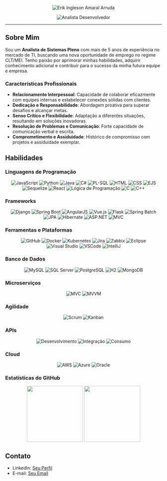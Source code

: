 <p align="center">
  <img align="center" src="erik-ingleson.jpeg" alt="Erik Ingleson Amaral Arruda" />
</p>

<p align="center">
  <img align="center" src="https://readme-typing-svg.demolab.com?font=Red+Hat+Display&weight=700&size=24&pause=2000&color=0153FF&background=FFE2E200&center=true&random=false&width=550&lines=Analista+Desenvolvedor" alt="Analista Desenvolvedor" />
</p>

---

## Sobre Mim

Sou um **Analista de Sistemas Pleno** com mais de 5 anos de experiência no mercado de TI, buscando uma nova oportunidade de emprego no regime CLT/MEI. Tenho paixão por aprimorar minhas habilidades, adquirir conhecimento adicional e contribuir para o sucesso da minha futura equipe e empresa.

### Características Profissionais

- **Relacionamento Interpessoal**: Capacidade de colaborar eficazmente com equipes internas e estabelecer conexões sólidas com clientes.
- **Dedicação e Responsabilidade**: Abordagem proativa para superar desafios e alcançar metas.
- **Senso Crítico e Flexibilidade**: Adaptação a diferentes situações, resultando em soluções inovadoras.
- **Resolução de Problemas e Comunicação**: Forte capacidade de comunicação verbal e escrita.
- **Comprometimento e Assiduidade**: Histórico de compromisso com projetos e assiduidade exemplar.

## Habilidades

### Linguagens de Programação

<p align="center">
  <img alt="JavaScript" src="https://img.shields.io/badge/JavaScript-F7DF1E?style=for-the-badge&logo=javascript&logoColor=black">
  <img alt="Python" src="https://img.shields.io/badge/python-3670A0?style=for-the-badge&logo=python&logoColor=white">
  <img alt="Java" src="https://img.shields.io/badge/java-%23ED8B00.svg?style=for-the-badge&logo=openjdk&logoColor=white">
  <img alt="C#" src="https://img.shields.io/badge/c%23-239120?style=for-the-badge&logo=c-sharp&logoColor=white">
  <img alt="PL-SQL" src="https://img.shields.io/badge/PL--SQL-FFFFFF?style=for-the-badge&logo=oracle&logoColor=black">
  <img alt="HTML" src="https://img.shields.io/badge/HTML5-E34F26?style=for-the-badge&logo=html5&logoColor=white">
  <img alt="CSS" src="https://img.shields.io/badge/CSS-0367b2?&style=for-the-badge&logo=css3&logoColor=white">
  <img alt="EJS" src="https://img.shields.io/badge/EJS-8e44ad?style=for-the-badge&logo=javascript&logoColor=white">
  <img alt="Sequelize" src="https://img.shields.io/badge/Sequelize-52B0E7?style=for-the-badge&logo=sequelize&logoColor=white">
  <img alt="React" src="https://img.shields.io/badge/React-149eca?style=for-the-badge&logo=react&logoColor=white">
  <img alt="Lógica de Programação" src="https://img.shields.io/badge/Lógica%20de%20Programação-1e90ff?style=for-the-badge&logo=code&logoColor=white">
  <img alt="C" src="https://img.shields.io/badge/C-00599C?style=for-the-badge&logo=c&logoColor=white">
  <img alt="C++" src="https://img.shields.io/badge/C++-00599C?style=for-the-badge&logo=cplusplus&logoColor=white">
</p>

### Frameworks

<p align="center">
  <img alt="Django" src="https://img.shields.io/badge/django-%23092E20.svg?style=for-the-badge&logo=django&logoColor=white">
  <img alt="Spring Boot" src="https://img.shields.io/badge/spring%20boot-6DB33F?style=for-the-badge&logo=spring%20boot&logoColor=white">
  <img alt="AngularJS" src="https://img.shields.io/badge/angularjs-%23E23237.svg?style=for-the-badge&logo=angularjs&logoColor=white">
  <img alt="Vue.js" src="https://img.shields.io/badge/Vue.js-35495E?style=for-the-badge&logo=vue.js&logoColor=4FC08D">
  <img alt="Flask" src="https://img.shields.io/badge/Flask-000000?style=for-the-badge&logo=flask&logoColor=white">
  <img alt="Spring Batch" src="https://img.shields.io/badge/Spring%20Batch-6DB33F?style=for-the-badge&logo=spring&logoColor=white">
  <img alt="JPA" src="https://img.shields.io/badge/JPA-007396?style=for-the-badge&logo=java&logoColor=white">
  <img alt="Hibernate" src="https://img.shields.io/badge/Hibernate-59666C?style=for-the-badge&logo=hibernate&logoColor=white">
  <img alt="ASP.NET" src="https://img.shields.io/badge/ASP.NET-512BD4?style=for-the-badge&logo=dotnet&logoColor=white">
  <img alt="MVC" src="https://img.shields.io/badge/MVC-00599C?style=for-the-badge&logo=dotnet&logoColor=white">
</p>

### Ferramentas e Plataformas

<p align="center">
  <img alt="GitHub" src="https://img.shields.io/badge/github-%23121011.svg?style=for-the-badge&logo=github&logoColor=white">
  <img alt="Docker" src="https://img.shields.io/badge/docker-%230db7ed.svg?style=for-the-badge&logo=docker&logoColor=white">
  <img alt="Kubernetes" src="https://img.shields.io/badge/kubernetes-%23326ce5.svg?style=for-the-badge&logo=kubernetes&logoColor=white">
  <img alt="Jira" src="https://img.shields.io/badge/jira-%230A0FFF.svg?style=for-the-badge&logo=jira&logoColor=white">
  <img alt="Zabbix" src="https://img.shields.io/badge/zabbix-%23CC0000.svg?style=for-the-badge&logo=zabbix&logoColor=white">
  <img alt="Eclipse" src="https://img.shields.io/badge/Eclipse-2C2255?style=for-the-badge&logo=eclipse&logoColor=white">
  <img alt="Visual Studio" src="https://img.shields.io/badge/Visual%20Studio-5C2D91?style=for-the-badge&logo=visual%20studio&logoColor=white">
  <img alt="VSCode" src="https://img.shields.io/badge/VS%20Code-007ACC?style=for-the-badge&logo=visual%20studio%20code&logoColor=white">
  <img alt="IntelliJ" src="https://img.shields.io/badge/IntelliJ%20IDEA-000000?style=for-the-badge&logo=intellij%20idea&logoColor=white">
</p>

### Banco de Dados

<p align="center">
  <img alt="MySQL" src="https://img.shields.io/badge/mysql-%2300f.svg?style=for-the-badge&logo=mysql&logoColor=white">
  <img alt="SQL Server" src="https://img.shields.io/badge/Microsoft%20SQL%20Server-CC2927?style=for-the-badge&logo=microsoft%20sql%20server&logoColor=white">
  <img alt="PostgreSQL" src="https://img.shields.io/badge/postgres-%23316192.svg?style=for-the-badge&logo=postgresql&logoColor=white">
  <img alt="H2" src="https://img.shields.io/badge/H2%20Database-006600?style=for-the-badge&logo=h2&logoColor=white">
  <img alt="MongoDB" src="https://img.shields.io/badge/MongoDB-4EA94B?style=for-the-badge&logo=mongodb&logoColor=white">
</p>

### Microserviços

<p align="center">
  <img alt="MVC" src="https://img.shields.io/badge/MVC-00599C?style=for-the-badge&logo=dotnet&logoColor=white">
  <img alt="MVVM" src="https://img.shields.io/badge/MVVM-00599C?style=for-the-badge&logo=dotnet&logoColor=white">
</p>

### Agilidade

<p align="center">
  <img alt="Scrum" src="https://img.shields.io/badge/Scrum-6DB33F?style=for-the-badge&logo=scrumalliance&logoColor=white">
  <img alt="Kanban" src="https://img.shields.io/badge/Kanban-00599C?style=for-the-badge&logo=kanban&logoColor=white">
</p>

### APIs

<p align="center">
  <img alt="Desenvolvimento" src="https://img.shields.io/badge/Desenvolvimento%20de%20APIs-007ACC?style=for-the-badge&logo=code&logoColor=white">
  <img alt="Integração" src="https://img.shields.io/badge/Integração%20de%20APIs-239120?style=for-the-badge&logo=code&logoColor=white">
  <img alt="Consumo" src="https://img.shields.io/badge/Consumo%20de%20APIs-6DB33F?style=for-the-badge&logo=code&logoColor=white">
</p>

### Cloud

<p align="center">
  <img alt="AWS" src="https://img.shields.io/badge/AWS-%23FF9900.svg?style=for-the-badge&logo=amazon-aws&logoColor=white">
  <img alt="Azure" src="https://img.shields.io/badge/Azure-0078D4?style=for-the-badge&logo=microsoft-azure&logoColor=white">
  <img alt="Oracle" src="https://img.shields.io/badge/Oracle-F80000?style=for-the-badge&logo=oracle&logoColor=white">
</p>

### Estatísticas do GitHub

<p align="center">
  <img height="180cm" src="https://github-readme-stats.vercel.app/api?username=ingleson10&include_all_commits=true&show_icons=true&count_private=true&role=OWNER,ORGANIZATION_MEMBER,COLLABORATOR&include_orgs=true">
  <img height="180em" src="https://github-readme-stats.vercel.app/api/top-langs/?username=Ingleson10&langs_count=4&count_private=true"/>
</p>

## Contato

- LinkedIn: [Seu Perfil](https://www.linkedin.com/in/erik-ingleson-amaral-arruda-b730ba157/)
- E-mail: [Seu Email](mailto:erik.ingleson10.ei@gmail.com)
